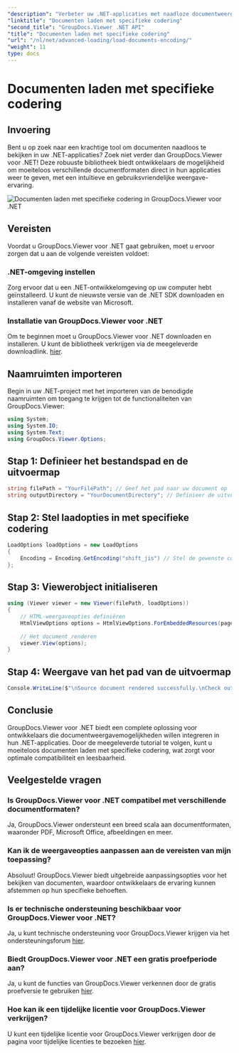 ```yaml
---
"description": "Verbeter uw .NET-applicaties met naadloze documentweergave met GroupDocs.Viewer voor .NET. Laad moeiteloos documenten met specifieke codering en pas de weergave aan."
"linktitle": "Documenten laden met specifieke codering"
"second_title": "GroupDocs.Viewer .NET API"
"title": "Documenten laden met specifieke codering"
"url": "/nl/net/advanced-loading/load-documents-encoding/"
"weight": 11
type: docs
---
```

# Documenten laden met specifieke codering

## Invoering
Bent u op zoek naar een krachtige tool om documenten naadloos te bekijken in uw .NET-applicaties? Zoek niet verder dan GroupDocs.Viewer voor .NET! Deze robuuste bibliotheek biedt ontwikkelaars de mogelijkheid om moeiteloos verschillende documentformaten direct in hun applicaties weer te geven, met een intuïtieve en gebruiksvriendelijke weergave-ervaring.

![Documenten laden met specifieke codering in GroupDocs.Viewer voor .NET](/viewer/advanced-loading/load-documents-specific-encoding-img.png)

## Vereisten
Voordat u GroupDocs.Viewer voor .NET gaat gebruiken, moet u ervoor zorgen dat u aan de volgende vereisten voldoet:
### .NET-omgeving instellen
Zorg ervoor dat u een .NET-ontwikkelomgeving op uw computer hebt geïnstalleerd. U kunt de nieuwste versie van de .NET SDK downloaden en installeren vanaf de website van Microsoft.
### Installatie van GroupDocs.Viewer voor .NET
Om te beginnen moet u GroupDocs.Viewer voor .NET downloaden en installeren. U kunt de bibliotheek verkrijgen via de meegeleverde downloadlink. [hier](https://releases.groupdocs.com/viewer/net/).

## Naamruimten importeren
Begin in uw .NET-project met het importeren van de benodigde naamruimten om toegang te krijgen tot de functionaliteiten van GroupDocs.Viewer:
```csharp
using System;
using System.IO;
using System.Text;
using GroupDocs.Viewer.Options;
```

## Stap 1: Definieer het bestandspad en de uitvoermap
```csharp
string filePath = "YourFilePath"; // Geef het pad naar uw document op
string outputDirectory = "YourDocumentDirectory"; // Definieer de uitvoermap voor gerenderde pagina's
```
## Stap 2: Stel laadopties in met specifieke codering
```csharp
LoadOptions loadOptions = new LoadOptions
{
    Encoding = Encoding.GetEncoding("shift_jis") // Stel de gewenste codering in (bijv. shift_jis)
};
```
## Stap 3: Viewerobject initialiseren
```csharp
using (Viewer viewer = new Viewer(filePath, loadOptions))
{
    // HTML-weergaveopties definiëren
    HtmlViewOptions options = HtmlViewOptions.ForEmbeddedResources(pageFilePathFormat);
    
    // Het document renderen
    viewer.View(options);
}
```
## Stap 4: Weergave van het pad van de uitvoermap
```csharp
Console.WriteLine($"\nSource document rendered successfully.\nCheck output in {outputDirectory}.");
```

## Conclusie
GroupDocs.Viewer voor .NET biedt een complete oplossing voor ontwikkelaars die documentweergavemogelijkheden willen integreren in hun .NET-applicaties. Door de meegeleverde tutorial te volgen, kunt u moeiteloos documenten laden met specifieke codering, wat zorgt voor optimale compatibiliteit en leesbaarheid.
## Veelgestelde vragen
### Is GroupDocs.Viewer voor .NET compatibel met verschillende documentformaten?
Ja, GroupDocs.Viewer ondersteunt een breed scala aan documentformaten, waaronder PDF, Microsoft Office, afbeeldingen en meer.
### Kan ik de weergaveopties aanpassen aan de vereisten van mijn toepassing?
Absoluut! GroupDocs.Viewer biedt uitgebreide aanpassingsopties voor het bekijken van documenten, waardoor ontwikkelaars de ervaring kunnen afstemmen op hun specifieke behoeften.
### Is er technische ondersteuning beschikbaar voor GroupDocs.Viewer voor .NET?
Ja, u kunt technische ondersteuning voor GroupDocs.Viewer krijgen via het ondersteuningsforum [hier](https://forum.groupdocs.com/c/viewer/9).
### Biedt GroupDocs.Viewer voor .NET een gratis proefperiode aan?
Ja, u kunt de functies van GroupDocs.Viewer verkennen door de gratis proefversie te gebruiken [hier](https://releases.groupdocs.com/).
### Hoe kan ik een tijdelijke licentie voor GroupDocs.Viewer verkrijgen?
U kunt een tijdelijke licentie voor GroupDocs.Viewer verkrijgen door de pagina voor tijdelijke licenties te bezoeken [hier](https://purchase.groupdocs.com/temporary-license/).